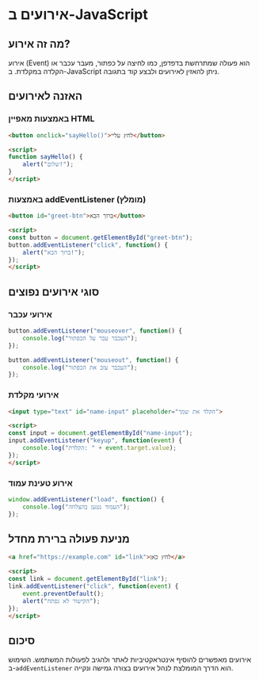 # אירועים ב-JavaScript

## מה זה אירוע?
אירוע (Event) הוא פעולה שמתרחשת בדפדפן, כמו לחיצה על כפתור, מעבר עכבר או הקלדה במקלדת. ב-JavaScript ניתן להאזין לאירועים ולבצע קוד בתגובה.

## האזנה לאירועים

### באמצעות מאפיין HTML
```html
<button onclick="sayHello()">לחץ עליי</button>

<script>
function sayHello() {
    alert("שלום!");
}
</script>
```

### באמצעות addEventListener (מומלץ)
```html
<button id="greet-btn">ברוך הבא</button>

<script>
const button = document.getElementById("greet-btn");
button.addEventListener("click", function() {
    alert("ברוך הבא!");
});
</script>
```

## סוגי אירועים נפוצים

### אירועי עכבר
```js
button.addEventListener("mouseover", function() {
    console.log("העכבר עבר על הכפתור");
});

button.addEventListener("mouseout", function() {
    console.log("העכבר עזב את הכפתור");
});
```

### אירועי מקלדת
```html
<input type="text" id="name-input" placeholder="הקלד את שמך">

<script>
const input = document.getElementById("name-input");
input.addEventListener("keyup", function(event) {
    console.log("הקלדת: " + event.target.value);
});
</script>
```

### אירוע טעינת עמוד
```js
window.addEventListener("load", function() {
    console.log("העמוד נטען בהצלחה");
});
```

## מניעת פעולה ברירת מחדל
```html
<a href="https://example.com" id="link">לחץ כאן</a>

<script>
const link = document.getElementById("link");
link.addEventListener("click", function(event) {
    event.preventDefault();
    alert("הקישור לא נפתח");
});
</script>
```

## סיכום
אירועים מאפשרים להוסיף אינטראקטיביות לאתר ולהגיב לפעולות המשתמש. השימוש ב-`addEventListener` הוא הדרך המומלצת לנהל אירועים בצורה גמישה ונקייה.

